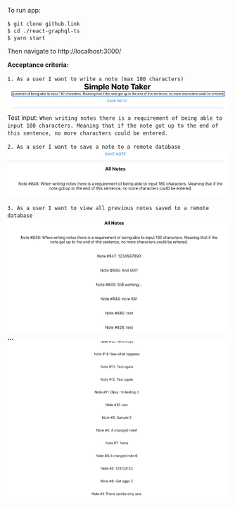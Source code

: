 To run app:
```
$ git clone github.link
$ cd ./react-graphql-ts
$ yarn start
```
Then navigate to http://localhost:3000/

**Acceptance criteria:**

`1. As a user I want to write a note (max 180 characters)`
![img_1.png](img_1.png)
Test input: `When writing notes there is a requirement of being able to input 180 characters. Meaning that if the note got up to the end of this sentence, no more characters could be entered.`

`2. As a user I want to save a note to a remote database`
![img_2.png](img_2.png)

`3. As a user I want to view all previous notes saved to a remote database`
![img_3.png](img_3.png)
**...**
![img_4.png](img_4.png)